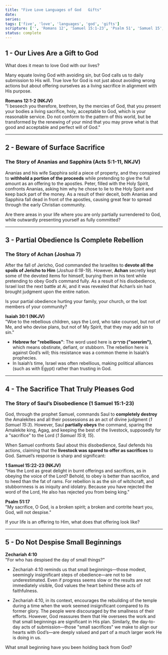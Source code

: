 ```yaml
---
title: "Five Love Languages of God   Gifts"
date: 
series: 
tags: ['five', 'love', 'languages', 'god', 'gifts']
scripture: ['', 'Romans 12', 'Samuel 15:1-23', 'Psalm 51', 'Samuel 15', 'Samuel 15:22-23', 'Joshua 7', 'Joshua 6:18-19', 'Acts 5', 'Acts 5:1-11', 'Joshua 6', '1', 'Romans 12:1-2', 'Isaiah 30', 'Zechariah 4']
status: complete
---
```



## 1 - Our Lives Are a Gift to God

What does it mean to love God with our lives?

Many equate loving God with avoiding sin, but God calls us to daily submission to His will. True love for God is not just about avoiding wrong actions but about offering ourselves as a living sacrifice in alignment with His purpose.

**Romans 12:1-2 (NKJV)**  
"I beseech you therefore, brethren, by the mercies of God, that you present your bodies a living sacrifice, holy, acceptable to God, which is your reasonable service. Do not conform to the pattern of this world, but be transformed by the renewing of your mind that you may prove what is that good and acceptable and perfect will of God."

---

## 2 - Beware of Surface Sacrifice

### The Story of Ananias and Sapphira (Acts 5:1-11, NKJV)

Ananias and his wife Sapphira sold a piece of property, and they conspired to **withhold a portion of the proceeds** while pretending to give the full amount as an offering to the apostles. Peter, filled with the Holy Spirit, confronts Ananias, asking him why he chose to lie to the Holy Spirit and keep back part of the money. As a result of their deceit, both Ananias and Sapphira fall dead in front of the apostles, causing great fear to spread through the early Christian community.

Are there areas in your life where you are only partially surrendered to God, while outwardly presenting yourself as fully committed?

---

## 3 - Partial Obedience Is Complete Rebellion

### The Story of Achan (Joshua 7)

After the fall of Jericho, God commanded the Israelites to **devote all the spoils of Jericho to Him** (*Joshua 6:18-19*). However, **Achan** secretly kept some of the devoted items for himself, burying them in his tent while pretending to obey God’s command fully. As a result of his disobedience, Israel lost the next battle at Ai, and it was revealed that Achan’s sin had brought judgment upon the entire nation.

Is your partial obedience hurting your family, your church, or the lost members of your community?

**Isaiah 30:1 (NKJV)**  
"Woe to the rebellious children, says the Lord, who take counsel, but not of Me, and who devise plans, but not of My Spirit, that they may add sin to sin."

- **Hebrew for "rebellious"**: The word used here is **סֹרְרִים ("sorerim")**, which means obstinate, defiant, or stubborn. The rebellion here is against God’s will; this resistance was a common theme in Isaiah’s prophecies.
- In Isaiah’s time, Israel was often rebellious, making political alliances (such as with Egypt) rather than trusting in God.

---

## 4 - The Sacrifice That Truly Pleases God

### The Story of Saul’s Disobedience (1 Samuel 15:1-23)

God, through the prophet Samuel, commands Saul to **completely destroy** the Amalekites and all their possessions as an act of divine judgment (*1 Samuel 15:3*). However, Saul **partially obeys** the command, sparing the Amalekite king, Agag, and keeping the best of the livestock, supposedly for a "sacrifice" to the Lord (*1 Samuel 15:9, 15*).

When Samuel confronts Saul about this disobedience, Saul defends his actions, claiming that the **livestock was spared to offer as sacrifices** to God. Samuel’s response is sharp and significant:

**1 Samuel 15:22-23 (NKJV)**  
"Has the Lord as great delight in burnt offerings and sacrifices, as in obeying the voice of the Lord? Behold, to obey is better than sacrifice, and to heed than the fat of rams. For rebellion is as the sin of witchcraft, and stubbornness is as iniquity and idolatry. Because you have rejected the word of the Lord, He also has rejected you from being king."

**Psalm 51:17**  
"My sacrifice, O God, is a broken spirit; a broken and contrite heart you, God, will not despise."

If your life is an offering to Him, what does that offering look like?

---

## 5 - Do Not Despise Small Beginnings

**Zechariah 4:10**  
"For who has despised the day of small things?"

- Zechariah 4:10 reminds us that small beginnings—those modest, seemingly insignificant steps of obedience—are not to be underestimated. Even if progress seems slow or the results are not immediately visible, God values the heart behind these acts of faithfulness.
    
- Zechariah 4:10, in its context, encourages the rebuilding of the temple during a time when the work seemed insignificant compared to its former glory. The people were discouraged by the smallness of their efforts. However, God reassures them that He oversees the work and that small beginnings are significant in His plan. Similarly, the day-to-day acts of submission—those "small sacrifices" we make to align our hearts with God’s—are deeply valued and part of a much larger work He is doing in us.

What small beginning have you been holding back from God?
